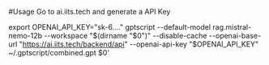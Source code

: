 #Usage
Go to ai.iits.tech and generate a API Key

export OPENAI_API_KEY="sk-6...."
gptscript --default-model rag.mistral-nemo-12b --workspace "$(dirname "$0")" --disable-cache --openai-base-url "https://ai.iits.tech/backend/api" --openai-api-key "$OPENAI_API_KEY" ~/.gptscript/combined.gpt $0'